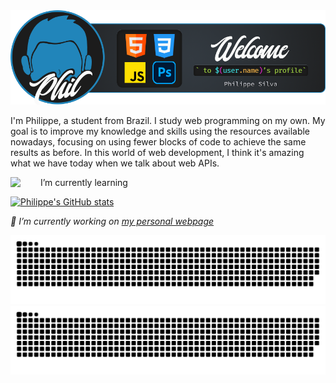 <img src="src/banner-github-profile.png">

I'm Philippe, a student from Brazil. I study web programming on my own. My goal is to improve my knowledge and skills using the resources available nowadays, focusing on using fewer blocks of code to achieve the same results as before. In this world of web development, I think it's amazing what we have today when we talk about web APIs.

I’m currently learning
<img align="left" src="https://skillicons.dev/icons?i=webpack,nodejs,react" style="margin-right: 2rem">

[![Philippe's GitHub stats](https://github-readme-stats.vercel.app/api?username=srphilippe&hide=stars&show_icons=true&card_width=110&theme=city_lights)](https://github.com/srphilippe/github-readme-stats)



*🔭 I’m currently working on [my personal webpage](https://srphilippe.github.io/phil-portfolio/)*

![GitHub Snake Light](https://raw.githubusercontent.com/SrPhilippe/SrPhilippe/output/github-contribution-grid-snake.svg#gh-light-mode-only)
![GitHub Snake dark](https://raw.githubusercontent.com/SrPhilippe/SrPhilippe/output/github-contribution-grid-snake-dark.svg#gh-dark-mode-only)
